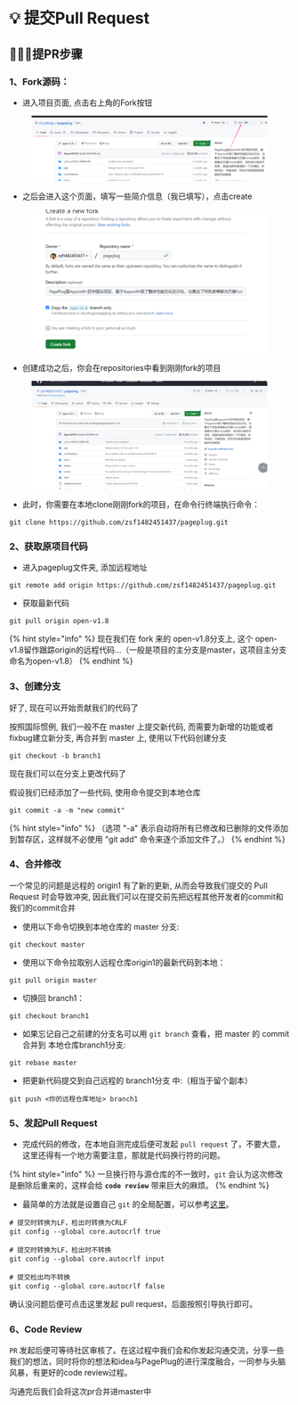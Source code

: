 # 💡 提交Pull Request

## 🧑🏻‍💻提PR步骤

### 1、Fork源码：

* 进入项目页面, 点击右上角的Fork按钮

<figure><img src="../../.gitbook/assets/image (36).png" alt=""><figcaption></figcaption></figure>

* 之后会进入这个页面，填写一些简介信息（我已填写），点击create

<figure><img src="../../.gitbook/assets/image (3) (1).png" alt=""><figcaption></figcaption></figure>

* 创建成功之后，你会在repositories中看到刚刚fork的项目

<figure><img src="../../.gitbook/assets/image (4).png" alt=""><figcaption></figcaption></figure>

* 此时，你需要在本地clone刚刚fork的项目，在命令行终端执行命令：

```
git clone https://github.com/zsf1482451437/pageplug.git
```



### 2、获取原项目代码

* 进入pageplug文件夹, 添加远程地址

```
git remote add origin https://github.com/zsf1482451437/pageplug.git
```

* 获取最新代码

```
git pull origin open-v1.8
```

{% hint style="info" %}
现在我们在 fork 来的 open-v1.8分支上, 这个 open-v1.8留作跟踪origin的远程代码...（一般是项目的主分支是master，这项目主分支命名为open-v1.8）
{% endhint %}



### 3、创建分支

好了, 现在可以开始贡献我们的代码了&#x20;

按照国际惯例, 我们一般不在 master 上提交新代码, 而需要为新增的功能或者fixbug建立新分支, 再合并到 master 上, 使用以下代码创建分支

```
git checkout -b branch1
```

现在我们可以在分支上更改代码了&#x20;

假设我们已经添加了一些代码, 使用命令提交到本地仓库

```
git commit -a -m "new commit"
```

{% hint style="info" %}
（选项 "-a" 表示自动将所有已修改和已删除的文件添加到暂存区，这样就不必使用 "git add" 命令来逐个添加文件了。）
{% endhint %}

### 4、合并修改

一个常见的问题是远程的 origin1 有了新的更新, 从而会导致我们提交的 Pull Request 时会导致冲突, 因此我们可以在提交前先把远程其他开发者的commit和我们的commit合并

* 使用以下命令切换到本地仓库的 master 分支:

```
git checkout master
```

* 使用以下命令拉取别人远程仓库origin1的最新代码到本地：

```
git pull origin master
```

* 切换回 branch1：

```
git checkout branch1
```

* 如果忘记自己之前建的分支名可以用 `git branch` 查看，把 master 的 commit 合并到 本地仓库branch1分支:

```
git rebase master
```

* 把更新代码提交到自己远程的 branch1分支 中:（相当于留个副本）

```
git push <你的远程仓库地址> branch1
```



### 5、发起Pull Request

* 完成代码的修改，在本地自测完成后便可发起 `pull request` 了，不要大意，这里还得有一个地方需要注意，那就是代码换行符的问题。

{% hint style="info" %}
一旦换行符与源仓库的不一致时，`git` 会认为这次修改是删除后重来的，这样会给 **`code review`** 带来巨大的麻烦。
{% endhint %}

* 最简单的方法就是设置自己 `git` 的全局配置，可以参考[这里](http://kuanghy.github.io/2017/03/19/git-lf-or-crlf)。

```
# 提交时转换为LF，检出时转换为CRLF
git config --global core.autocrlf true

# 提交时转换为LF，检出时不转换
git config --global core.autocrlf input

# 提交检出均不转换
git config --global core.autocrlf false
```

确认没问题后便可点击这里发起 pull request，后面按照引导执行即可。

### 6、Code Review <a href="#code-review" id="code-review"></a>

`PR` 发起后便可等待社区审核了。在这过程中我们会和你发起沟通交流，分享一些我们的想法，同时将你的想法和idea与PagePlug的进行深度融合，一同参与头脑风暴，有更好的code review过程。

沟通完后我们会将这次pr合并进master中



